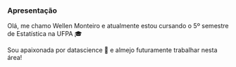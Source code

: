 ### Apresentação

Olá, me chamo Wellen Monteiro e atualmente estou cursando o 5º semestre de Estatística na UFPA 🎓

Sou apaixonada por datascience 🎲 e almejo futuramente trabalhar nesta área! 
<!--stackedit_data:
eyJoaXN0b3J5IjpbLTIwODQ1OTg0MDNdfQ==
-->